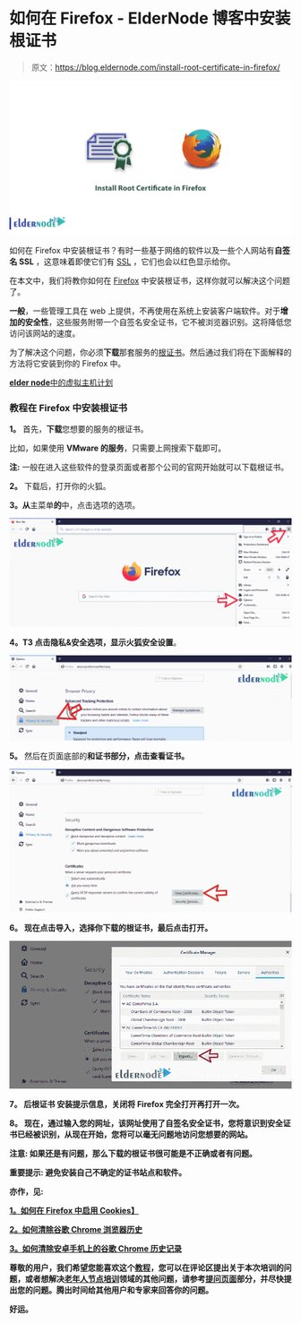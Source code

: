 # 如何在 Firefox - ElderNode 博客中安装根证书

> 原文：<https://blog.eldernode.com/install-root-certificate-in-firefox/>

![How to install Root Certificate in Firefox](img/7e4da936b0430f45535bc99028263c45.png)

如何在 Firefox 中安装根证书？有时一些基于网络的软件以及一些个人网站有**自签名 SSL** ，这意味着即使它们有 [SSL](https://www.ssl.com/faqs/faq-what-is-ssl/) ，它们也会以红色显示给你。

在本文中，我们将教你如何在 [Firefox](https://www.mozilla.org/en-GB/firefox/new/) 中安装根证书，这样你就可以解决这个问题了。

**一般**，一些管理工具在 web 上提供，不再使用在系统上安装客户端软件。对于**增加的安全性**，这些服务附带一个自签名安全证书，它不被浏览器识别。这将降低您访问该网站的速度。

为了解决这个问题，你必须**下载**那套服务的[根证书](https://en.wikipedia.org/wiki/Root_certificate)。然后通过我们将在下面解释的方法将它安装到你的 Firefox 中。

[**elder node**中的虚拟主机计划](https://eldernode.com/linux-hosting/)

### 教程在 Firefox 中安装根证书

**1。** 首先，**下载**您想要的服务的根证书。

比如，如果使用 **VMware 的服务**，只需要上网搜索下载即可。

**注:** 一般在进入这些软件的登录页面或者那个公司的官网开始就可以下载根证书。

**2。** 下载后，打开你的火狐。

**3。从**主菜单**的**中，点击选项的选项。

![How to install Root Certificate in Firefox](img/ee97104e4320184d4fd0b52a86f0f1a0.png)

**4。**T3 点击隐私&安全选项，显示**火狐安全设置**。

![How to install Root Certificate in Firefox](img/27e570ac91e124f23d4588abcb846308.png)

**5。** 然后在页面底部的**和证书部分，点击查看证书。**

**![How to install Root Certificate in Firefox](img/b1165d6ff21f814da08976bb6062018f.png)**

****6。** 现在点击导入，选择你下载的根证书，最后点击打开。**

**![How to install Root Certificate in Firefox](img/82084e9b96c7d4b67cfa9d0dac8c3e52.png)**

****7。** 后根证书 安装提示信息，**关闭**将 **Firefox** 完全打开再打开一次。**

****8。** 现在，通过输入您的网址，该网址使用了自签名安全证书，您将意识到安全证书已经被识别，从现在开始，您将可以毫无问题地访问您想要的网站。**

****注意:** 如果还是有问题，那么下载的根证书很可能是不正确或者有问题。**

****重要提示:** 避免安装自己不确定的证书站点和软件。**

****亦作，见:****

**[1。如何在 Firefox 中启用 Cookies】](https://eldernode.com/enable-cookies-in-firefox/)**

**[2。如何清除谷歌 Chrome 浏览器历史](https://eldernode.com/clear-google-chrome-browser-history/)**

**[3。如何清除安卓手机上的谷歌 Chrome 历史记录](https://eldernode.com/clear-chrome-history-on-android/)**

****尊敬的用户**，我们希望您能喜欢这个[教程](https://eldernode.com/category/tutorial/)，您可以在评论区提出关于本次培训的问题，或者想解决[老年人节点培训](https://eldernode.com/blog/)领域的其他问题，请参考[提问页面](https://eldernode.com/ask)部分，并尽快提出您的问题。腾出时间给其他用户和专家来回答你的问题。**

**好运。**